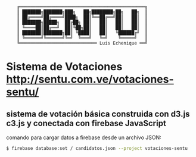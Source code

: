 ```
    ╔═══════════════════════════════════════════════╗
    ║ ███████╗███████╗███╗   ██╗████████╗██╗   ██╗  ║
    ║ ██╔════╝██╔════╝████╗  ██║╚══██╔══╝██║   ██║  ║
    ║ ███████╗█████╗  ██╔██╗ ██║   ██║   ██║   ██║  ║
    ║ ╚════██║██╔══╝  ██║╚██╗██║   ██║   ██║   ██║  ║
    ║ ███████║███████╗██║ ╚████║   ██║   ╚██████╔╝  ║
    ║ ╚══════╝╚══════╝╚═╝  ╚═══╝   ╚═╝    ╚═════╝   ║
    ╚═════════════════════════════ Luis Echenique ══╝
```
# Sistema de Votaciones http://sentu.com.ve/votaciones-sentu/
## sistema de votación básica construida con d3.js c3.js y conectada con firebase JavaScript
comando para cargar datos a firebase desde un archivo JSON:
```bash
$ firebase database:set / candidatos.json --project votaciones-sentu
```